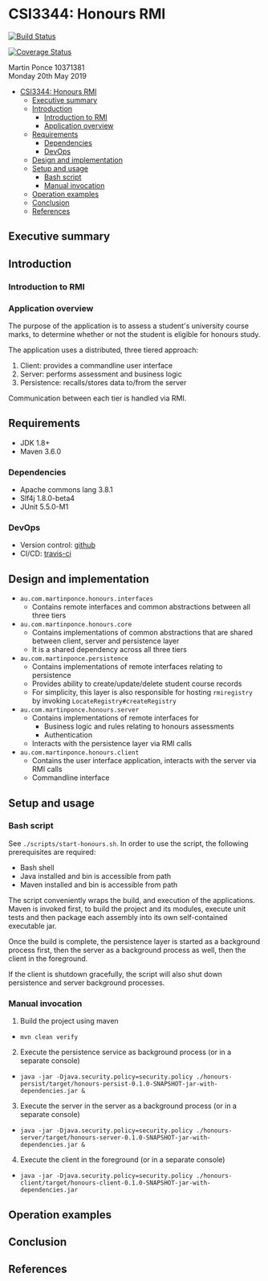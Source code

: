 # CSI3344: Honours RMI

[![Build Status](https://travis-ci.org/martymcflywa/honours.svg?branch=master)](https://travis-ci.org/martymcflywa/honours)

[![Coverage Status](https://coveralls.io/repos/github/martymcflywa/honours/badge.svg)](https://coveralls.io/github/martymcflywa/honours)

Martin Ponce 10371381  
Monday 20th May 2019

- [CSI3344: Honours RMI](#csi3344-honours-rmi)
  - [Executive summary](#executive-summary)
  - [Introduction](#introduction)
    - [Introduction to RMI](#introduction-to-rmi)
    - [Application overview](#application-overview)
  - [Requirements](#requirements)
    - [Dependencies](#dependencies)
    - [DevOps](#devops)
  - [Design and implementation](#design-and-implementation)
  - [Setup and usage](#setup-and-usage)
    - [Bash script](#bash-script)
    - [Manual invocation](#manual-invocation)
  - [Operation examples](#operation-examples)
  - [Conclusion](#conclusion)
  - [References](#references)

## Executive summary

## Introduction

### Introduction to RMI

### Application overview

The purpose of the application is to assess a student's university course marks, to determine whether or not the student is eligible for honours study.

The application uses a distributed, three tiered approach:

1. Client: provides a commandline user interface
2. Server: performs assessment and business logic
3. Persistence: recalls/stores data to/from the server

Communication between each tier is handled via RMI.

## Requirements

- JDK 1.8+
- Maven 3.6.0

### Dependencies

- Apache commons lang 3.8.1
- Slf4j 1.8.0-beta4
- JUnit 5.5.0-M1

### DevOps

- Version control: [github](https://github.com/martymcflywa/honours)
- CI/CD: [travis-ci](https://travis-ci.org/martymcflywa/honours)

## Design and implementation

- `au.com.martinponce.honours.interfaces`
  - Contains remote interfaces and common abstractions between all three tiers
- `au.com.martinponce.honours.core`
  - Contains implementations of common abstractions that are shared between client, server and persistence layer
  - It is a shared dependency across all three tiers
- `au.com.martinponce.persistence`
  - Contains implementations of remote interfaces relating to persistence
  - Provides ability to create/update/delete student course records
  - For simplicity, this layer is also responsible for hosting `rmiregistry` by invoking `LocateRegistry#createRegistry`
- `au.com.martinponce.honours.server`
  - Contains implementations of remote interfaces for
    - Business logic and rules relating to honours assessments
    - Authentication
  - Interacts with the persistence layer via RMI calls
- `au.com.martinponce.honours.client`
  - Contains the user interface application, interacts with the server via RMI calls
  - Commandline interface

## Setup and usage

### Bash script

See `./scripts/start-honours.sh`. In order to use the script, the following prerequisites are required:

- Bash shell
- Java installed and bin is accessible from path
- Maven installed and bin is accessible from path

The script conveniently wraps the build, and execution of the applications. Maven is invoked first, to build the project and its modules, execute unit tests and then package each assembly into its own self-contained executable jar.

Once the build is complete, the persistence layer is started as a background process first, then the server as a background process as well, then the client in the foreground.

If the client is shutdown gracefully, the script will also shut down persistence and server background processes.

### Manual invocation

1. Build the project using maven
  - `mvn clean verify`
2. Execute the persistence service as background process (or in a separate console)
  - `java -jar -Djava.security.policy=security.policy ./honours-persist/target/honours-persist-0.1.0-SNAPSHOT-jar-with-dependencies.jar &`
3. Execute the server in the server as a background process (or in a separate console)
  - `java -jar -Djava.security.policy=security.policy ./honours-server/target/honours-server-0.1.0-SNAPSHOT-jar-with-dependencies.jar &`
4. Execute the client in the foreground (or in a separate console)
  - `java -jar -Djava.security.policy=security.policy ./honours-client/target/honours-client-0.1.0-SNAPSHOT-jar-with-dependencies.jar`

## Operation examples

## Conclusion

## References